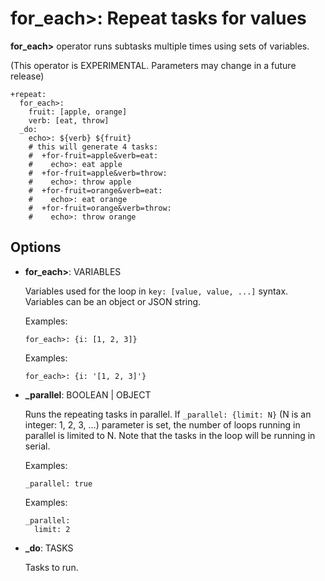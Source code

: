 # for_each>: Repeat tasks for values

**for_each>** operator runs subtasks multiple times using sets of variables.

(This operator is EXPERIMENTAL. Parameters may change in a future release)

    +repeat:
      for_each>:
        fruit: [apple, orange]
        verb: [eat, throw]
      _do:
        echo>: ${verb} ${fruit}
        # this will generate 4 tasks:
        #  +for-fruit=apple&verb=eat:
        #    echo>: eat apple
        #  +for-fruit=apple&verb=throw:
        #    echo>: throw apple
        #  +for-fruit=orange&verb=eat:
        #    echo>: eat orange
        #  +for-fruit=orange&verb=throw:
        #    echo>: throw orange

## Options

* **for_each>**: VARIABLES

  Variables used for the loop in ``key: [value, value, ...]`` syntax. Variables can be an object or JSON string.

  Examples:

  ```
  for_each>: {i: [1, 2, 3]}
  ```

  Examples:

  ```
  for_each>: {i: '[1, 2, 3]'}
  ```

* **\_parallel**: BOOLEAN | OBJECT

  Runs the repeating tasks in parallel.
  If ``_parallel: {limit: N}`` (N is an integer: 1, 2, 3, …) parameter is set,
  the number of loops running in parallel is limited to N.
  Note that the tasks in the loop will be running in serial.

  Examples:

  ```
  _parallel: true
  ```

  Examples:

  ```
  _parallel:
    limit: 2
  ```

* **\_do**: TASKS

  Tasks to run.

